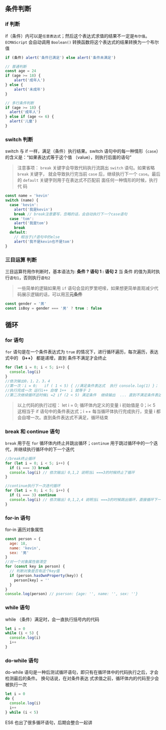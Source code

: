 ## 条件判断

### if 判断

if（条件）内可以是`任意表达式`；然后这个表达式求值的结果不一定是`布尔值`。 `ECMAScript` 会自动调用 `Boolean()`
转换函数将这个表达式的结果转换为一个布尔值

```js
if (条件) alert('条件已满足') else alert('条件未满足')

// 普通判断
const age = 24
if (age >= 18) {
    alert('成年人')
} else {
    alert('未成年')
}
```

```js
// 多行条件判断
if (age >= 18) {
  alert('成年人')
} else if (age <= 6) {
  alert('儿童')
}
```

### switch 判断

switch 与 if 一样，满足（条件）执行结果。switch 语句中的每一种情形（`case`）的含义是：“如果表达式等于这个值
（value），则执行后面的语句”

> 注意事项： `break` 关键字会导致代码执行流跳出 `switch` 语句。如果省略 `break` 关键字， 就会导致执行完当前
> `case` 后，继续执行下一个 `case`。最后的 `default` 关键字则用于在表达式不匹配前 面任何一种情形的时候，执行代
> 码

```js
const name = 'kevin'
switch (name) {
  case 'kevin':
    alert('我是kevin')
    break // break注意要写，忽略的话，会自动执行下一个case语句
  case 'tom':
    alert('我是tom')
    break
  default:
    // 相当于if语句中的else
    alert('我不是kevin也不是tom')
}
```

### 三目运算 判断

三目运算符用作判断时，基本语法为: **条件 ? 语句 1 : 语句 2** 当 条件 的值为真时执行`语句1`，否则执行`语句2`

> 一些简单的逻辑如果用 `if` 语句会显的罗里吧嗦，如果想更简单直观减少代码展示逻辑的话，可以用**三元条件**

```js
const gender = '男'
const isBoy = gender === '男' ? true : false
```

## 循环

### for 语句

`for` 语句是在一个条件表达式为 `true` 的情况下，进行循环遍历，每次遍历，表达式中的 **（i++）** 都是递增，直到
条件不满足才会终止

```js
for (let i = 0; i < 5; i++) {
  console.log(i)
}
//依次输出0，1，2，3，4
//第一次：i = 0;   if ( 1 < 5) { //满足条件表达式  执行 console.log(1) }；
//执行完成一次 运行i++ 自增 1++  i 就等于 2
//第二次继续循环这时候i =2 if (2 < 5) 满足条件  继续输出  ... 直到不满足条件表达式
```

> 以上代码的执行过程： let i = 0; 循环体内定义的变量 i 初始值是 0；i< 5 这相当于 if 语句中的条件表达式；i ++
> 每当循环体执行完成执行，变量 i 都会自增一次。直到条件表达式不满足，循环结束

### break 和 continue 语句

`break` 用于在 `for` 循环体内终止并跳出循环；`continue` 用于跳过循环中的一个迭代，并继续执行循环中的下一个迭代

```js
//break终止循环
for (let i = 0; i < 5; i++) {
  if (i === 3) break
  console.log(i) // 依次输出）0,1,2 说明当i ===3的时候终止了循环
}
```

```js
//continue执行下一次迭代循环
for (let i = 0; i < 5; i++) {
  if (i === 3) continue
  console.log(i) // 依次输出）0,1,2,4 说明当i ===3的时候跳出循环，直接循环下一次迭代
}
```

### for-in 语句

for-in 遍历对象属性

```js
const person = {
  age: 18,
  name: 'kevin',
  sex: '男'
}
//对一个对象属性做清空
for (const key in person) {
  // 判断对象是否有这个key值
  if (person.hasOwnProperty(key)) {
    person[key] = ''
  }
}
console.log(person) // pserson: {age: '', name: '', sex: ''}
```

### while 语句

while （条件）满足时，会一直执行括号内的代码

```js
let i = 0
while (i < 5) {
  console.log(i)
  i++
}
```

### do-while 语句

do-while 语句是一种后测试循环语句，即只有在循环体中的代码执行之后，才会检测最后的条件。 换句话说，在对条件表达
式求值之前，循环体内的代码至少会被执行一次

```js
let i = 0
do {
  console.log(i)
  i++
} while (i < 5)
```

ES6 也出了很多循环语句，后期会整合一起讲
